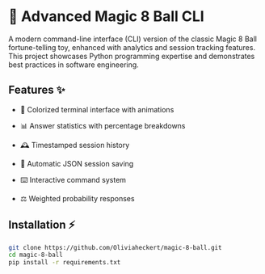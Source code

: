 # 🔮 Advanced Magic 8 Ball CLI

A modern command-line interface (CLI) version of the classic Magic 8 Ball fortune-telling toy, enhanced with analytics and session tracking features. This project showcases Python programming expertise and demonstrates best practices in software engineering.

## Features ✨

- 🎨 Colorized terminal interface with animations
- 📊 Answer statistics with percentage breakdowns

- 🕰️ Timestamped session history
- 💾 Automatic JSON session saving

- ⌨️ Interactive command system
- ⚖️ Weighted probability responses

## Installation ⚡
```bash
git clone https://github.com/Oliviaheckert/magic-8-ball.git
cd magic-8-ball
pip install -r requirements.txt
